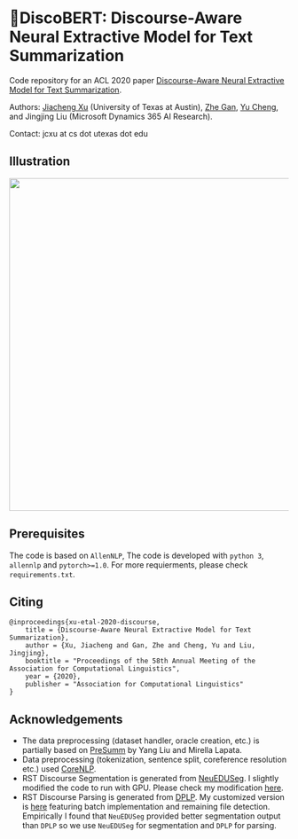 # :dancer:DiscoBERT: Discourse-Aware Neural Extractive Model for Text Summarization
Code repository for an ACL 2020 paper [Discourse-Aware Neural Extractive Model for Text Summarization](https://arxiv.org/abs/1910.14142). 

Authors: [Jiacheng Xu](http://www.cs.utexas.edu/~jcxu/) (University of Texas at Austin), [Zhe Gan](https://zhegan27.github.io), [Yu Cheng](https://sites.google.com/site/chengyu05/home), and Jingjing Liu (Microsoft Dynamics 365 AI Research).

Contact: jcxu at cs dot utexas dot edu

## Illustration
<a href="https://github.com/jiacheng-xu/DiscoBERT/tree/release/demo"><img src="http://www.cs.utexas.edu/~jcxu/material/ACL20/gif1.gif" width="600"></a>



## Prerequisites

The code is based on `AllenNLP`, The code is developed with `python 3`, `allennlp` and `pytorch>=1.0`. For more requierments, please check `requirements.txt`.

## Citing
```
@inproceedings{xu-etal-2020-discourse,
    title = {Discourse-Aware Neural Extractive Model for Text Summarization},
    author = {Xu, Jiacheng and Gan, Zhe and Cheng, Yu and Liu, Jingjing},
    booktitle = "Proceedings of the 58th Annual Meeting of the Association for Computational Linguistics",
    year = {2020},
    publisher = "Association for Computational Linguistics"
}
```

## Acknowledgements
* The data preprocessing (dataset handler, oracle creation, etc.) is partially based on [PreSumm](https://github.com/nlpyang/PreSumm) by Yang Liu and Mirella Lapata.
* Data preprocessing (tokenization, sentence split, coreference resolution etc.) used [CoreNLP](https://stanfordnlp.github.io/CoreNLP/). 
* RST Discourse Segmentation is generated from [NeuEDUSeg](https://github.com/PKU-TANGENT/NeuralEDUSeg). I slightly modified the code to run with GPU. Please check my modification [here](https://github.com/jiacheng-xu/NeuralEDUSeg).
* RST Discourse Parsing is generated from [DPLP](https://github.com/jiyfeng/DPLP). My customized version is [here](https://github.com/jiacheng-xu/DPLP) featuring batch implementation and remaining file detection. 
Empirically I found that `NeuEDUSeg` provided better segmentation output than `DPLP` so we use `NeuEDUSeg` for segmentation and `DPLP` for parsing.  